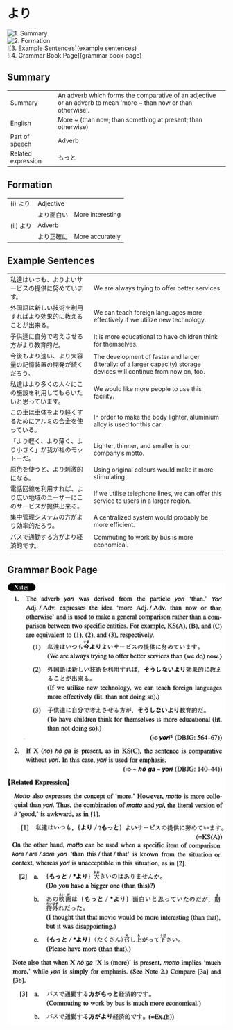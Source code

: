 # より

![1. Summary](summary)<br>
![2. Formation](formation)<br>
![3. Example Sentences](example sentences)<br>
![4. Grammar Book Page](grammar book page)<br>


## Summary

<table><tr>   <td>Summary</td>   <td>An adverb which forms the comparative of an adjective or an adverb to mean 'more ~ than now or than otherwise'.</td></tr><tr>   <td>English</td>   <td>More ~ (than now; than something at present; than otherwise)</td></tr><tr>   <td>Part of speech</td>   <td>Adverb</td></tr><tr>   <td>Related expression</td>   <td>もっと</td></tr></table>

## Formation

<table class="table"><tbody><tr class="tr head"><td class="td"><span class="numbers">(i)</span> <span class="concept">より</span></td><td class="td"><span>Adjective</span><span class="concept"></span></td><td class="td"></td></tr><tr class="tr"><td class="td"></td><td class="td"><span class="concept">より</span><span>面白い</span></td><td class="td"><span>More interesting</span></td></tr><tr class="tr head"><td class="td"><span class="numbers">(ii)</span> <span class="concept">より</span></td><td class="td"><span>Adverb</span><span class="concept"></span></td><td class="td"></td></tr><tr class="tr"><td class="td"></td><td class="td"><span class="concept">より</span><span>正確に</span></td><td class="td"><span>More accurately</span></td></tr></tbody></table>

## Example Sentences

<table><tr>   <td>私達はいつも、よりよいサービスの提供に努めています。</td>   <td>We are always trying to offer better services.</td></tr><tr>   <td>外国語は新しい技術を利用すればより効果的に教えることが出来る。</td>   <td>We can teach foreign languages more effectively if we utilize new technology.</td></tr><tr>   <td>子供達に自分で考えさせる方がより教育的だ。</td>   <td>It is more educational to have children think for themselves.</td></tr><tr>   <td>今後もより速い、より大容量の記憶装置の開発が続くだろう。</td>   <td>The development of faster and larger (literally: of a larger capacity) storage devices will continue from now on, too.</td></tr><tr>   <td>私達はより多くの人々にこの施設を利用してもらいたいと思っています。</td>   <td>We would like more people to use this facility.</td></tr><tr>   <td>この車は車体をより軽くするためにアルミの合金を使っている。</td>   <td>In order to make the body lighter, aluminium alloy is used for this car.</td></tr><tr>   <td>「より軽く、より薄く、より小さく」が我が社のモットーだ。</td>   <td>Lighter, thinner, and smaller is our company’s motto.</td></tr><tr>   <td>原色を使うと、より刺激的になる。</td>   <td>Using original colours would make it more stimulating.</td></tr><tr>   <td>電話回線を利用すれば、より広い地域のユーザーにこのサービスが提供出来る。</td>   <td>If we utilise telephone lines, we can offer this service to users in a larger region.</td></tr><tr>   <td>集中管理システムの方がより効率的だろう。</td>   <td>A centralized system would probably be more efficient.</td></tr><tr>   <td>バスで通勤する方がより経済的です。</td>   <td>Commuting to work by bus is more economical.</td></tr></table>

## Grammar Book Page

![](../img/Intermediateより.png)

